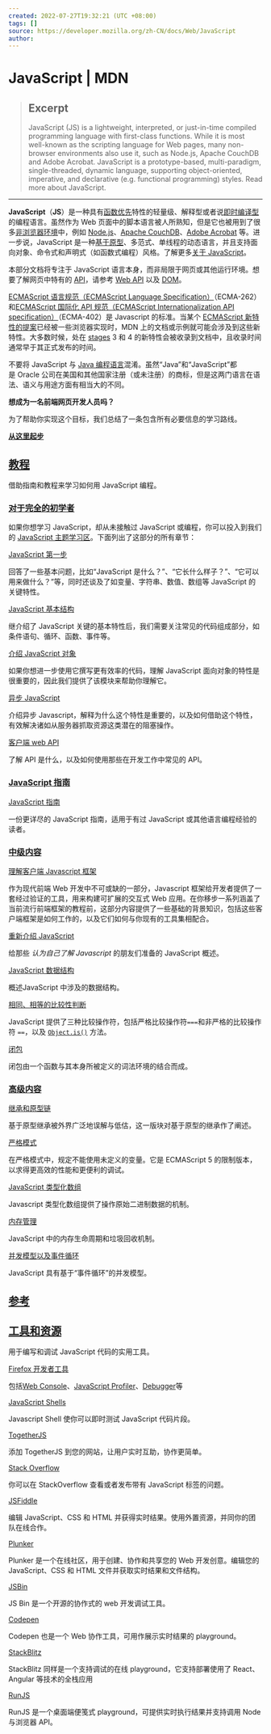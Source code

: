 ```yaml
---
created: 2022-07-27T19:32:21 (UTC +08:00)
tags: []
source: https://developer.mozilla.org/zh-CN/docs/Web/JavaScript
author: 
---
```


# JavaScript | MDN

> ## Excerpt
> JavaScript (JS) is a lightweight, interpreted, or just-in-time compiled programming language with first-class functions. While it is most well-known as the scripting language for Web pages, many non-browser environments also use it, such as Node.js, Apache CouchDB and Adobe Acrobat. JavaScript is a prototype-based, multi-paradigm, single-threaded, dynamic language, supporting object-oriented, imperative, and declarative (e.g. functional programming) styles. Read more about JavaScript.

---
**JavaScript**（**JS**）是一种具有[函数优先](https://developer.mozilla.org/zh-CN/docs/Glossary/First-class_Function)特性的轻量级、解释型或者说[即时编译型](https://zh.wikipedia.org/wiki/%E5%8D%B3%E6%99%82%E7%B7%A8%E8%AD%AF)的编程语言。虽然作为 Web 页面中的脚本语言被人所熟知，但是它也被用到了很多[非浏览器环境](https://en.wikipedia.org/wiki/JavaScript#Other_usage)中，例如 [Node.js](https://developer.mozilla.org/zh-CN/docs/Glossary/Node.js)、[Apache CouchDB](https://couchdb.apache.org/)、[Adobe Acrobat](https://opensource.adobe.com/dc-acrobat-sdk-docs/acrobatsdk/) 等。进一步说，JavaScript 是一种[基于原型](https://developer.mozilla.org/zh-CN/docs/Glossary/Prototype-based_programming)、多范式、单线程的动态语言，并且支持面向对象、命令式和声明式（如函数式编程）风格。了解更多[关于 JavaScript](https://developer.mozilla.org/zh-CN/docs/Web/JavaScript/About_JavaScript)。

本部分文档将专注于 JavaScript 语言本身，而非局限于网页或其他运行环境。想要了解网页中特有的 [API](https://developer.mozilla.org/zh-CN/docs/Glossary/API)，请参考 [Web API](https://developer.mozilla.org/zh-CN/docs/Web/API) 以及 [DOM](https://developer.mozilla.org/zh-CN/docs/Glossary/DOM)。

[ECMAScript 语言规范（ECMAScript Language Specification）](https://tc39.es/ecma262/)（ECMA-262）和[ECMAScript 国际化 API 规范（ECMAScript Internationalization API specification）](https://tc39.es/ecma262/)（ECMA-402）是 Javascript 的标准。当某个 [ECMAScript 新特性的提案](https://github.com/tc39/proposals)已经被一些浏览器实现时，MDN 上的文档或示例就可能会涉及到这些新特性。大多数时候，处在 [stages](https://tc39.es/process-document/) 3 和 4 的新特性会被收录到文档中，且收录时间通常早于其正式发布的时间。

不要将 JavaScript 与 [Java 编程语言](https://en.wikipedia.org/wiki/Java_(programming_language))混淆。虽然“Java”和“JavaScript”都是 Oracle 公司在美国和其他国家注册（或未注册）的商标，但是这两门语言在语法、语义与用途方面有相当大的不同。

**想成为一名前端网页开发人员吗？**

为了帮助你实现这个目标，我们总结了一条包含所有必要信息的学习路线。

[**从这里起步**](https://developer.mozilla.org/zh-CN/docs/Learn/Front-end_web_developer)

## [教程](https://developer.mozilla.org/zh-CN/docs/Web/JavaScript#%E6%95%99%E7%A8%8B "Permalink to 教程")

借助指南和教程来学习如何用 JavaScript 编程。

### [对于完全的初学者](https://developer.mozilla.org/zh-CN/docs/Web/JavaScript#%E5%AF%B9%E4%BA%8E%E5%AE%8C%E5%85%A8%E7%9A%84%E5%88%9D%E5%AD%A6%E8%80%85 "Permalink to 对于完全的初学者")

如果你想学习 JavaScript，却从未接触过 JavaScript 或编程，你可以投入到我们的 [JavaScript 主题学习区](https://developer.mozilla.org/zh-CN/docs/learn/JavaScript)。下面列出了这部分的所有章节：

[JavaScript 第一步](https://developer.mozilla.org/zh-CN/docs/Learn/JavaScript/First_steps)

回答了一些基本问题，比如“JavaScript 是什么？”、“它长什么样子？”、“它可以用来做什么？”等，同时还谈及了如变量、字符串、数值、数组等 JavaScript 的关键特性。

[JavaScript 基本结构](https://developer.mozilla.org/zh-CN/docs/learn/JavaScript/Building_blocks)

继介绍了 JavaScript 关键的基本特性后，我们需要关注常见的代码组成部分，如条件语句、循环、函数、事件等。

[介绍 JavaScript 对象](https://developer.mozilla.org/zh-CN/docs/Learn/JavaScript/Objects)

如果你想进一步使用它撰写更有效率的代码，理解 JavaScript 面向对象的特性是很重要的，因此我们提供了该模块来帮助你理解它。

[异步 JavaScript](https://developer.mozilla.org/zh-CN/docs/Learn/JavaScript/Asynchronous)

介绍异步 Javascript，解释为什么这个特性是重要的，以及如何借助这个特性，有效解决诸如从服务器抓取资源这类潜在的阻塞操作。

[客户端 web API](https://developer.mozilla.org/zh-CN/docs/Learn/JavaScript/Client-side_web_APIs)

了解 API 是什么，以及如何使用那些在开发工作中常见的 API。

### [JavaScript 指南](https://developer.mozilla.org/zh-CN/docs/Web/JavaScript#javascript_%E6%8C%87%E5%8D%97 "Permalink to JavaScript 指南")

[JavaScript 指南](https://developer.mozilla.org/zh-CN/docs/Web/JavaScript/Guide)

一份更详尽的 JavaScript 指南，适用于有过 JavaScript 或其他语言编程经验的读者。

### [中级内容](https://developer.mozilla.org/zh-CN/docs/Web/JavaScript#%E4%B8%AD%E7%BA%A7%E5%86%85%E5%AE%B9 "Permalink to 中级内容")

[理解客户端 Javascript 框架](https://developer.mozilla.org/zh-CN/docs/Learn/Tools_and_testing/Client-side_JavaScript_frameworks)

作为现代前端 Web 开发中不可或缺的一部分，Javascript 框架给开发者提供了一套经过验证的工具，用来构建可扩展的交互式 Web 应用。在你移步一系列涵盖了当前流行前端框架的教程前，这部分内容提供了一些基础的背景知识，包括这些客户端框架是如何工作的，以及它们如何与你现有的工具集相配合。

[重新介绍 JavaScript](https://developer.mozilla.org/zh-CN/docs/Web/JavaScript/A_re-introduction_to_JavaScript)

给那些 _认为自己了解 Javascript_ 的朋友们准备的 JavaScript 概述。

[JavaScript 数据结构](https://developer.mozilla.org/zh-CN/docs/Web/JavaScript/Data_structures)

概述JavaScript 中涉及的数据结构。

[相同、相等的比较性判断](https://developer.mozilla.org/zh-CN/docs/Web/JavaScript/Equality_comparisons_and_sameness)

JavaScript 提供了三种比较操作符，包括严格比较操作符`===`和非严格的比较操作符 `==`，以及 [`Object.is()`](https://developer.mozilla.org/zh-CN/docs/Web/JavaScript/Reference/Global_Objects/Object/is) 方法。

[闭包](https://developer.mozilla.org/zh-CN/docs/Web/JavaScript/Closures)

闭包由一个函数与其本身所被定义的词法环境的结合而成。

### [高级内容](https://developer.mozilla.org/zh-CN/docs/Web/JavaScript#%E9%AB%98%E7%BA%A7%E5%86%85%E5%AE%B9 "Permalink to 高级内容")

[继承和原型链](https://developer.mozilla.org/zh-CN/docs/Web/JavaScript/Inheritance_and_the_prototype_chain)

基于原型继承被外界广泛地误解与低估，这一版块对基于原型的继承作了阐述。

[严格模式](https://developer.mozilla.org/zh-CN/docs/Web/JavaScript/Reference/Strict_mode)

在严格模式中，规定不能使用未定义的变量。它是 ECMAScript 5 的限制版本，以求得更高效的性能和更便利的调试。

[JavaScript 类型化数组](https://developer.mozilla.org/zh-CN/docs/Web/JavaScript/Typed_arrays)

Javascript 类型化数组提供了操作原始二进制数据的机制。

[内存管理](https://developer.mozilla.org/zh-CN/docs/Web/JavaScript/Memory_Management)

JavaScript 中的内存生命周期和垃圾回收机制。

[并发模型以及事件循环](https://developer.mozilla.org/zh-CN/docs/Web/JavaScript/EventLoop)

JavaScript 具有基于“事件循环”的并发模型。

## [参考](https://developer.mozilla.org/zh-CN/docs/Web/JavaScript#%E5%8F%82%E8%80%83 "Permalink to 参考")

## [工具和资源](https://developer.mozilla.org/zh-CN/docs/Web/JavaScript#%E5%B7%A5%E5%85%B7%E5%92%8C%E8%B5%84%E6%BA%90 "Permalink to 工具和资源")

用于编写和调试 JavaScript 代码的实用工具。

[Firefox 开发者工具](https://firefox-source-docs.mozilla.org/devtools-user/index.html)

包括[Web Console](https://firefox-source-docs.mozilla.org/devtools-user/web_console/index.html)、[JavaScript Profiler](https://firefox-source-docs.mozilla.org/devtools-user/performance/index.html)、[Debugger](https://firefox-source-docs.mozilla.org/devtools-user/debugger/index.html)等

[JavaScript Shells](https://developer.mozilla.org/zh-CN/docs/Web/JavaScript/Shells)

Javascript Shell 使你可以即时测试 JavaScript 代码片段。

[TogetherJS](https://togetherjs.com/)

添加 TogetherJS 到您的网站，让用户实时互助，协作更简单。

[Stack Overflow](https://stackoverflow.com/questions/tagged/javascript)

你可以在 StackOverflow 查看或者发布带有 JavaScript 标签的问题。

[JSFiddle](https://jsfiddle.net/)

编辑 JavaScript、CSS 和 HTML 并获得实时结果。使用外置资源，并同你的团队在线合作。

[Plunker](https://plnkr.co/)

Plunker 是一个在线社区，用于创建、协作和共享您的 Web 开发创意。编辑您的 JavaScript、CSS 和 HTML 文件并获取实时结果和文件结构。

[JSBin](https://jsbin.com/)

JS Bin 是一个开源的协作式的 web 开发调试工具。

[Codepen](https://codepen.io/)

Codepen 也是一个 Web 协作工具，可用作展示实时结果的 playground。

[StackBlitz](https://stackblitz.com/)

StackBlitz 同样是一个支持调试的在线 playground，它支持部署使用了 React、Angular 等技术的全栈应用

[RunJS](https://runjs.app/)

RunJS 是一个桌面端便笺式 playground，可提供实时执行结果并支持调用 Node 与浏览器 API。
